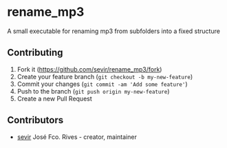 # rename_mp3

A small executable for renaming mp3 from subfolders into a fixed structure


## Contributing

1. Fork it (<https://github.com/sevir/rename_mp3/fork>)
2. Create your feature branch (`git checkout -b my-new-feature`)
3. Commit your changes (`git commit -am 'Add some feature'`)
4. Push to the branch (`git push origin my-new-feature`)
5. Create a new Pull Request

## Contributors

- [sevir](https://github.com/sevir) José Fco. Rives - creator, maintainer
